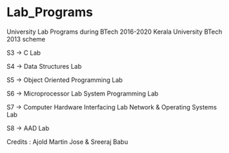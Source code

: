 # Lab_Programs
University Lab Programs during BTech 2016-2020
Kerala University BTech 2013 scheme

S3 	-> 	C Lab

S4	->	Data Structures Lab

S5	->	Object Oriented Programming Lab

S6 	-> 	Microprocessor Lab
		System Programming Lab

S7 	-> 	Computer Hardware Interfacing Lab
		Network & Operating Systems Lab

S8	->	AAD Lab

Credits : Ajold Martin Jose & Sreeraj Babu

